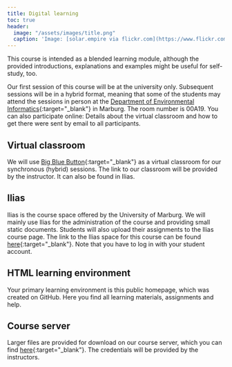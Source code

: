 ```yaml
---
title: Digital learning
toc: true
header:
  image: "/assets/images/title.png"
  caption: 'Image: [solar.empire via flickr.com](https://www.flickr.com/photos/solar-empire/23815961328/) [CC BY-NC 2.0 DEED](https://creativecommons.org/licenses/by-nc/2.0/)'
---
```


This course is intended as a blended learning module, although the provided introductions, explanations and examples might be useful for self-study, too.
<!--more-->

Our first session of this course will be at the university only. Subsequent sessions will be in a hybrid format, meaning that some of the students may attend the sessions in person at the [Department of Environmental Informatics](https://www.uni-marburg.de/en/fb19/disciplines/physisch/environmentalinformatics){:target="_blank"} in Marburg. The room number is 00A19. You can also participate online: Details about the virtual classroom and how to get there were sent by email to all participants.




## Virtual classroom

We will use [Big Blue Button](https://www.uni-marburg.de/en/hrz/services/web-conferences/web-conferencing-with-bigbluebutton){:target="_blank"} as a virtual classroom for our synchronous (hybrid) sessions.
The link to our classroom will be provided by the instructor. It can also be found in Ilias.


## Ilias

Ilias is the course space offered by the University of Marburg. 
We will mainly use Ilias for the administration of the course and providing small static documents. Students will also upload their assignments to the Ilias course page.
The link to the Ilias space for this course can be found [here]( https://ilias.uni-marburg.de/ilias.php?ref_id=3021391&cmdClass=ilrepositorygui&cmdNode=z9&baseClass=ilrepositorygui){:target="_blank"}.
Note that you have to log in with your student account.


## HTML learning environment

Your primary learning environment is this public homepage, which was created on GitHub.
Here you find all learning materials, assignments and help.


## Course server

Larger files are provided for download on our course server, which you can find [here](http://85.214.102.111/geo_data/data/){:target="_blank"}.
The credentials will be provided by the instructors.

